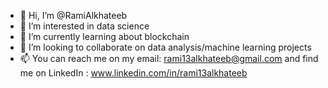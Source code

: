 - 👋 Hi, I’m @RamiAlkhateeb
- 👀 I’m interested in data science 
- 🌱 I’m currently learning about blockchain
- 💞️ I’m looking to collaborate on data analysis/machine learning projects
- 📫 You can reach me on my email: rami13alkhateeb@gmail.com and find me on LinkedIn : www.linkedin.com/in/rami13alkhateeb 

<!---
RamiAlkhateeb/RamiAlkhateeb is a ✨ special ✨ repository because its `README.md` (this file) appears on your GitHub profile.
You can click the Preview link to take a look at your changes.
--->
